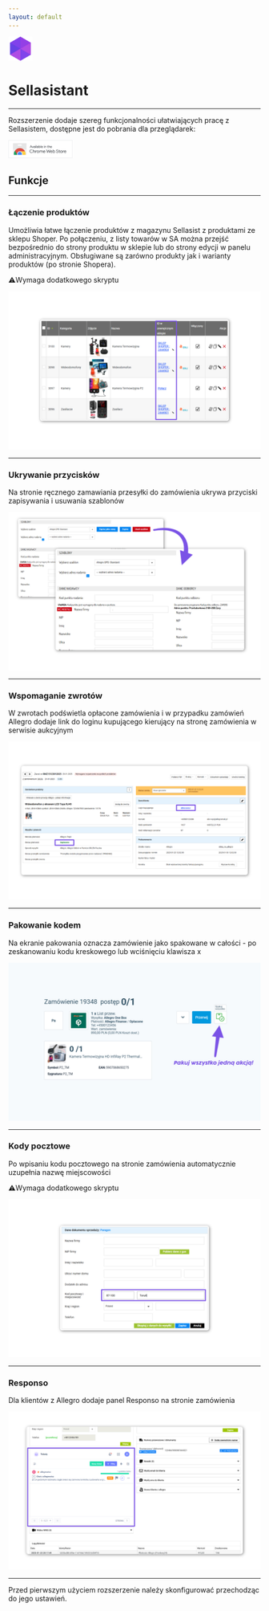 ```yaml
---
layout: default
---
```

<img src="assets/images/icons/sa.webp" height="48">

# Sellasistant
***

Rozszerzenie dodaje szereg funkcjonalności ułatwiających pracę z Sellasistem, dostępne jest do pobrania dla przeglądarek:

<a href="https://chrome.google.com/webstore/detail/sellasistant/ljphfmppleockoamlbfhbllebnghdgae"><img class="badges" src="assets/images/badges/cr.png" height="36"/></a>

## Funkcje
***

### Łączenie produktów
Umożliwia łatwe łączenie produktów z magazynu Sellasist z produktami ze sklepu Shoper. Po połączeniu, z listy towarów w SA można przejść bezpośrednio do strony produktu w sklepie lub do strony edycji w panelu administracyjnym. Obsługiwane są zarówno produkty jak i warianty produktów (po stronie Shopera).

⚠️Wymaga dodatkowego skryptu

![Łączenie produktów](assets/images/screens/sa/screen1.jpg)

***

### Ukrywanie przycisków
Na stronie ręcznego zamawiania przesyłki do zamówienia ukrywa przyciski zapisywania i usuwania szablonów

![Ukrywanie przycisków](assets/images/screens/sa/screen2.jpg)

***

### Wspomaganie zwrotów
W zwrotach podświetla opłacone zamówienia i w przypadku zamówień Allegro dodaje link do loginu kupującego kierujący na stronę zamówienia w serwisie aukcyjnym

![Wspomaganie zwrotów](assets/images/screens/sa/screen3.jpg)

***

### Pakowanie kodem
Na ekranie pakowania oznacza zamówienie jako spakowane w całości - po zeskanowaniu kodu kreskowego lub wciśnięciu klawisza x

![Pakowanie kodem](assets/images/screens/sa/screen4.jpg)

***

### Kody pocztowe
Po wpisaniu kodu pocztowego na stronie zamówienia automatycznie uzupełnia nazwę miejscowości

⚠️Wymaga dodatkowego skryptu

![Kody pocztowe](assets/images/screens/sa/screen5.jpg)

***

### Responso
Dla klientów z Allegro dodaje panel Responso na stronie zamówienia

![Responso](assets/images/screens/sa/screen6.jpg)

***

Przed pierwszym użyciem rozszerzenie należy skonfigurować przechodząc do jego ustawień.